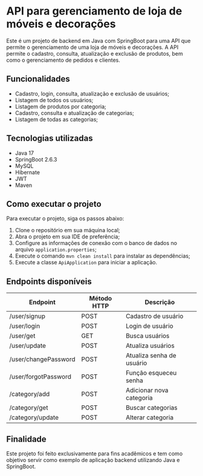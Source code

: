 # API para gerenciamento de loja de móveis e decorações

Este é um projeto de backend em Java com SpringBoot para uma API que permite o gerenciamento de uma loja de móveis e decorações. A API permite o cadastro, consulta, atualização e exclusão de produtos, bem como o gerenciamento de pedidos e clientes.

## Funcionalidades

- Cadastro, login, consulta, atualização e exclusão de usuários;
- Listagem de todos os usuários;
- Listagem de produtos por categoria;
- Cadastro, consulta e atualização de categorias;
- Listagem de todas as categorias;

## Tecnologias utilizadas

- Java 17
- SpringBoot 2.6.3
- MySQL
- Hibernate
- JWT
- Maven

## Como executar o projeto

Para executar o projeto, siga os passos abaixo:

1. Clone o repositório em sua máquina local;
2. Abra o projeto em sua IDE de preferência;
3. Configure as informações de conexão com o banco de dados no arquivo `application.properties`;
4. Execute o comando `mvn clean install` para instalar as dependências;
5. Execute a classe `ApiApplication` para iniciar a aplicação.

## Endpoints disponíveis

| Endpoint | Método HTTP | Descrição |
| -------- | ----------- | --------- |
| /user/signup | POST | Cadastro de usuário |
| /user/login | POST | Login de usuário |
| /user/get | GET | Busca usuários |
| /user/update | POST | Atualiza usuários |
| /user/changePassword | POST | Atualiza senha de usuário |
| /user/forgotPassword | POST | Função esqueceu senha |
| /category/add | POST | Adicionar nova categoria |
| /category/get | POST | Buscar categorias |
| /category/update | POST | Alterar categoria |

## Finalidade

Este projeto foi feito exclusivamente para fins acadêmicos e tem como objetivo servir como exemplo de aplicação backend utilizando Java e SpringBoot.
